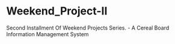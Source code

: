 # Weekend_Project-II
Second Installment Of Weekend Projects Series. - A Cereal Board Information Management System
